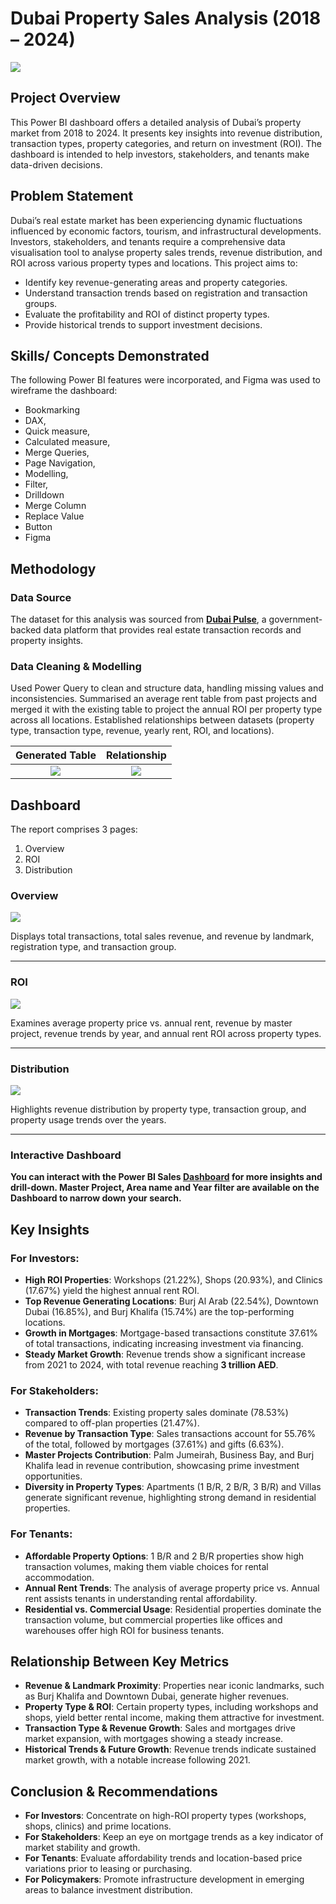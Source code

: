 # Dubai Property Sales Analysis (2018 – 2024)

![](pics_2.png)

## Project Overview  

This Power BI dashboard offers a detailed analysis of Dubai’s property market from 2018 to 2024. It presents key insights into revenue distribution, transaction types, property categories, and return on investment (ROI). The dashboard is intended to help investors, stakeholders, and tenants make data-driven decisions.

## Problem Statement

Dubai’s real estate market has been experiencing dynamic fluctuations influenced by economic factors, tourism, and infrastructural developments. Investors, stakeholders, and tenants require a comprehensive data visualisation tool to analyse property sales trends, revenue distribution, and ROI across various property types and locations. This project aims to:  

- Identify key revenue-generating areas and property categories.  
- Understand transaction trends based on registration and transaction groups.  
- Evaluate the profitability and ROI of distinct property types.  
- Provide historical trends to support investment decisions.

## Skills/ Concepts Demonstrated

The following Power BI features were incorporated, and Figma was used to wireframe the dashboard:
-	Bookmarking
-	DAX,
-	Quick measure,
-	Calculated measure,
-	Merge Queries,
-	Page Navigation,
-	Modelling,
-	Filter,
-	Drilldown
-	Merge Column
-	Replace Value
-	Button
-	Figma

## Methodology

### Data Source

The dataset for this analysis was sourced from **[Dubai Pulse](https://www.dubaipulse.gov.ae/data/dld-transactions/dld_transactions-open)**, a government-backed data platform that provides real estate transaction records and property insights.

### Data Cleaning & Modelling

Used Power Query to clean and structure data, handling missing values and inconsistencies. Summarised an average rent table from past projects and merged it with the existing table to project the annual ROI per property type across all locations. Established relationships between datasets (property type, transaction type, revenue, yearly rent, ROI, and locations).

Generated Table                 |       Relationship
:------------------------------:|:----------------------------------:
![](re_2.png)                   |  ![](re_1.png)

## Dashboard

The report comprises 3 pages:
1.	Overview
2.	ROI
3.	Distribution

### Overview

![](dash_1.png)

Displays total transactions, total sales revenue, and revenue by landmark, registration type, and transaction group.

___

### ROI

![](dash_2.png)

Examines average property price vs. annual rent, revenue by master project, revenue trends by year, and annual rent ROI across property types.

___

### Distribution

![](dash_3.png)

Highlights revenue distribution by property type, transaction group, and property usage trends over the years.

___

### Interactive Dashboard

**You can interact with the Power BI Sales [Dashboard](https://app.powerbi.com/reportEmbed?reportId=0564f6d4-cde5-414a-9414-a189f69555a6&autoAuth=true&ctid=a8eec281-aaa3-4dae-ac9b-9a398b9215e7) for more insights and drill-down. Master Project, Area name and Year filter are available on the Dashboard to narrow down your search.**

## Key Insights

### For Investors:
- **High ROI Properties**: Workshops (21.22%), Shops (20.93%), and Clinics (17.67%) yield the highest annual rent ROI.
- **Top Revenue Generating Locations**: Burj Al Arab (22.54%), Downtown Dubai (16.85%), and Burj Khalifa (15.74%) are the top-performing locations.
- **Growth in Mortgages**: Mortgage-based transactions constitute 37.61% of total transactions, indicating increasing investment via financing.
- **Steady Market Growth**: Revenue trends show a significant increase from 2021 to 2024, with total revenue reaching **3 trillion AED**.

### For Stakeholders:
- **Transaction Trends**: Existing property sales dominate (78.53%) compared to off-plan properties (21.47%).
- **Revenue by Transaction Type**: Sales transactions account for 55.76% of the total, followed by mortgages (37.61%) and gifts (6.63%).
- **Master Projects Contribution**: Palm Jumeirah, Business Bay, and Burj Khalifa lead in revenue contribution, showcasing prime investment opportunities.
- **Diversity in Property Types**: Apartments (1 B/R, 2 B/R, 3 B/R) and Villas generate significant revenue, highlighting strong demand in residential properties.

### For Tenants:
- **Affordable Property Options**: 1 B/R and 2 B/R properties show high transaction volumes, making them viable choices for rental accommodation.
- **Annual Rent Trends**: The analysis of average property price vs. Annual rent assists tenants in understanding rental affordability.
- **Residential vs. Commercial Usage**: Residential properties dominate the transaction volume, but commercial properties like offices and warehouses offer high ROI for business tenants.

## Relationship Between Key Metrics

- **Revenue & Landmark Proximity**: Properties near iconic landmarks, such as Burj Khalifa and Downtown Dubai, generate higher revenues.
- **Property Type & ROI**: Certain property types, including workshops and shops, yield better rental income, making them attractive for investment.
- **Transaction Type & Revenue Growth**: Sales and mortgages drive market expansion, with mortgages showing a steady increase.
- **Historical Trends & Future Growth**: Revenue trends indicate sustained market growth, with a notable increase following 2021.

## Conclusion & Recommendations

- **For Investors**: Concentrate on high-ROI property types (workshops, shops, clinics) and prime locations.
- **For Stakeholders**: Keep an eye on mortgage trends as a key indicator of market stability and growth.
- **For Tenants**: Evaluate affordability trends and location-based price variations prior to leasing or purchasing.
- **For Policymakers**: Promote infrastructure development in emerging areas to balance investment distribution.
